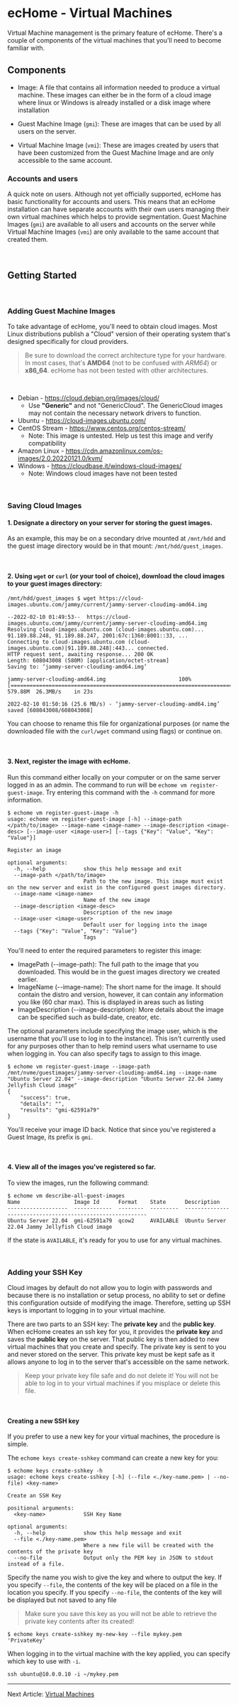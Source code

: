 # ecHome - Virtual Machines

Virtual Machine management is the primary feature of ecHome. There's a couple of components of the virtual machines that you'll need to become familiar with.

## Components

* Image: A file that contains all information needed to produce a virtual machine. These images can either be in the form of a cloud image where linux or Windows is already installed or a disk image where installation 

* Guest Machine Image (`gmi`): These are images that can be used by all users on the server.

* Virtual Machine Image (`vmi`): These are images created by users that have been customized from the Guest Machine Image and are only accessible to the same account.

### Accounts and users

A quick note on users. Although not yet officially supported, ecHome has basic functionality for accounts and users. This means that an ecHome installation can have separate accounts with their own users managing their own virtual machines which helps to provide segmentation. Guest Machine Images (`gmi`) are available to all users and accounts on the server while Virtual Machine Images (`vmi`) are only available to the same account that created them.

<br>

## Getting Started

<br>

### Adding Guest Machine Images

To take advantage of ecHome, you'll need to obtain cloud images. Most Linux distributions publish a "Cloud" version of their operating system that's designed specifically for cloud providers.

> Be sure to download the correct architecture type for your hardware. In most cases, that's **AMD64** (not to be confused with _ARM64_) or **x86_64**. ecHome has not been tested with other architectures. 

<br>

* Debian - https://cloud.debian.org/images/cloud/
  * Use **"Generic"** and not "GenericCloud". The GenericCloud images may not contain the necessary network drivers to function.
* Ubuntu - https://cloud-images.ubuntu.com/
* CentOS Stream - https://www.centos.org/centos-stream/
  * Note: This image is untested. Help us test this image and verify compatibility
* Amazon Linux - https://cdn.amazonlinux.com/os-images/2.0.20220121.0/kvm/
* Windows - https://cloudbase.it/windows-cloud-images/
  * Note: Windows cloud images have not been tested

<br>

### **Saving Cloud Images**

#### **1. Designate a directory on your server for storing the guest images.**

As an example, this may be on a secondary drive mounted at `/mnt/hdd` and the guest image directory would be in that mount:  `/mnt/hdd/guest_images`. 

<br>

#### **2. Using `wget` or `curl` (or your tool of choice), download the cloud images to your guest images directory:**

```
/mnt/hdd/guest_images $ wget https://cloud-images.ubuntu.com/jammy/current/jammy-server-cloudimg-amd64.img

--2022-02-10 01:49:53--  https://cloud-images.ubuntu.com/jammy/current/jammy-server-cloudimg-amd64.img
Resolving cloud-images.ubuntu.com (cloud-images.ubuntu.com)... 91.189.88.248, 91.189.88.247, 2001:67c:1360:8001::33, ...
Connecting to cloud-images.ubuntu.com (cloud-images.ubuntu.com)|91.189.88.248|:443... connected.
HTTP request sent, awaiting response... 200 OK
Length: 608043008 (580M) [application/octet-stream]
Saving to: ‘jammy-server-cloudimg-amd64.img’

jammy-server-cloudimg-amd64.img                       100%[======================================================================================================================>] 579.88M  26.3MB/s    in 23s

2022-02-10 01:50:16 (25.6 MB/s) - ‘jammy-server-cloudimg-amd64.img’ saved [608043008/608043008]
```

You can choose to rename this file for organizational purposes (or name the downloaded file with the `curl/wget` command using flags) or continue on.

<br>

#### **3. Next, register the image with ecHome.**

Run this command either locally on your computer or on the same server logged in as an admin. The command to run will be `echome vm register-guest-image`. Try entering this command with the `-h` command for more information.

```
$ echome vm register-guest-image -h
usage: echome vm register-guest-image [-h] --image-path </path/to/image> --image-name <image-name> --image-description <image-desc> [--image-user <image-user>] [--tags {"Key": "Value", "Key": "Value"}]

Register an image

optional arguments:
  -h, --help            show this help message and exit
  --image-path </path/to/image>
                        Path to the new image. This image must exist on the new server and exist in the configured guest images directory.
  --image-name <image-name>
                        Name of the new image
  --image-description <image-desc>
                        Description of the new image
  --image-user <image-user>
                        Default user for logging into the image
  --tags {"Key": "Value", "Key": "Value"}
                        Tags
```

You'll need to enter the required parameters to register this image:

* ImagePath (--image-path): The full path to the image that you downloaded. This would be in the guest images directory we created earlier.
* ImageName (--image-name): The short name for the image. It should contain the distro and version, however, it can contain any information you like (60 char max). This is displayed in areas such as listing 
* ImageDescription (--image-description): More details about the image can be specified such as build-date, creator, etc.

The optional parameters include specifying the image user, which is the username that you'll use to log in to the instance). This isn't currently used for any purposes other than to help remind users what username to use when logging in. You can also specify tags to assign to this image.

```
$ echome vm register-guest-image --image-path /mnt/nvme/guestimages/jammy-server-cloudimg-amd64.img --image-name "Ubuntu Server 22.04" --image-description "Ubuntu Server 22.04 Jammy Jellyfish Cloud image"
{
    "success": true,
    "details": "",
    "results": "gmi-62591a79"
}
```

You'll receive your image ID back. Notice that since you've registered a Guest Image, its prefix is `gmi`.

<br>

#### **4. View all of the images you've registered so far.**

To view the images, run the following command:

```
$ echome vm describe-all-guest-images
Name                 Image Id      Format    State      Description
-------------------  ------------  --------  ---------  ----------------------------------------------------------
Ubuntu Server 22.04  gmi-62591a79  qcow2     AVAILABLE  Ubuntu Server 22.04 Jammy Jellyfish Cloud image
```

If the state is `AVAILABLE`, it's ready for you to use for any virtual machines.

<br>

### **Adding your SSH Key**

Cloud images by default do not allow you to login with passwords and because there is no installation or setup process, no ability to set or define this configuration outside of modifying the image. Therefore, setting up SSH keys is important to logging in to your virtual machine.

There are two parts to an SSH key: The **private key** and the **public key**. When ecHome creates an ssh key for you, it provides the **private key** and saves the **public key** on the server. That public key is then added to new virtual machines that you create and specify. The private key is sent to you and never stored on the server. This private key must be kept safe as it allows anyone to log in to the server that's accessible on the same network.

> Keep your private key file safe and do not delete it! You will not be able to log in to your virtual machines if you misplace or delete this file.

<br>

#### **Creating a new SSH key**

If you prefer to use a new key for your virtual machines, the procedure is simple. 

The `echome keys create-sshkey` command can create a new key for you:

```
$ echome keys create-sshkey -h
usage: echome keys create-sshkey [-h] (--file <./key-name.pem> | --no-file) <key-name>

Create an SSH Key

positional arguments:
  <key-name>            SSH Key Name

optional arguments:
  -h, --help            show this help message and exit
  --file <./key-name.pem>
                        Where a new file will be created with the contents of the private key
  --no-file             Output only the PEM key in JSON to stdout instead of a file.
```

Specify the name you wish to give the key and where to output the key. If you specify `--file`, the contents of the key will be placed on a file in the location you specify. If you specify `--no-file`, the contents of the key will be displayed but not saved to any file

> Make sure you save this key as you will not be able to retrieve the private key contents after its created!

```
$ echome keys create-sshkey my-new-key --file mykey.pem
'PrivateKey'
```

When logging in to the virtual machine with the key applied, you can specify which key to use with `-i`.

```
ssh ubuntu@10.0.0.10 -i ~/mykey.pem
```

---
Next Article: [Virtual Machines](./02-virtual-machines.md)
